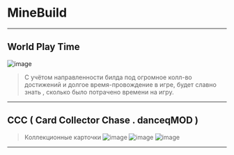 # MineBuild
___________
## World Play Time
![image](https://github.com/user-attachments/assets/8644003f-73a4-4664-a844-aae8ae726a83)
> С учётом направленности билда под огромное колл-во достижений и долгое время-провождение в игре, будет славно знать , сколько было потрачено времени на игру.
___________
## CCC ( Card Collector Chase . danceqMOD )
> Коллекционные карточки
![image](https://github.com/user-attachments/assets/10422760-5b16-487d-a945-b25825290908)
![image](https://github.com/user-attachments/assets/1aa5967d-b682-4a8e-8de7-29b6a8b5579f)
![image](https://github.com/user-attachments/assets/6d9f5794-300b-4e8f-a565-7a3d351de261)
___________

